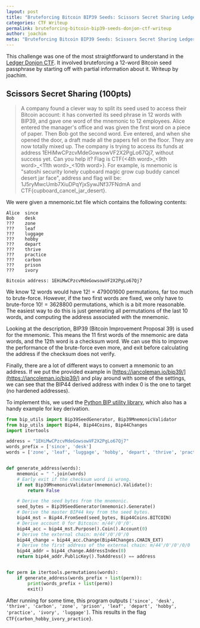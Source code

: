 ```yaml
---
layout: post
title: "Bruteforcing Bitcoin BIP39 Seeds: Scissors Secret Sharing Ledger Donjon CTF Writeup"
categories: CTF Writeup
permalink: bruteforcing-bitcoin-bip39-seeds-donjon-ctf-writeup
author: joachim
meta: "Bruteforcing Bitcoin BIP39 Seeds: Scissors Secret Sharing Ledger Donjon CTF Writeup"
---
```


This challenge was one of the most straightforward to understand in the [Ledger Donjon CTF](https://donjon.ledger.com/Capture-the-Fortress/). It involved bruteforcing a 12-word Bitcoin seed passphrase by starting off with partial information about it. Writeup by joachim. 

## Scissors Secret Sharing (100pts)

> A company found a clever way to split its seed used to access their Bitcoin account: it has converted its seed phrase in 12 words with BIP39, and gave one word of the mnemonic to 12 employees.
> Alice entered the manager's office and was given the first word on a piece of paper. Then Bob got the second word. Eve entered, and when she opened the door, a draft made all the papers fell on the floor. They are now totally mixed up.
> The company is trying to access its funds at address 1EHiMwCPzcvMdeGowsowVF2X2PgLo67Qj7, without success yet. Can you help it?
> Flag is CTF{<4th word>\_<9th word>\_<11th word>\_<10th word>}.
> For example, is mnemonic is "satoshi security lonely cupboard magic grow cup buddy cancel desert jar face", address and flag will be: 1J5ryMwcUmb7XiuDPqYjxSywJNf37FNdmA and CTF{cupboard\_cancel\_jar\_desert}.

We were given a mnemonic.txt file which contains the following contents:
```
Alice  since
Bob    desk
???    zone
???    leaf
???    luggage
???    hobby
???    depart
???    thrive
???    practice
???    carbon
???    prison
???    ivory

Bitcoin address: 1EHiMwCPzcvMdeGowsowVF2X2PgLo67Qj7
```

We know 12 words would have $12! = 479001600$ permutations, far too much to brute-force. However, if the two first words are fixed, we only have to brute-force $10! = 3628800$ permutations, which is a bit more reasonable. The easiest way to do this is just generating all permutations of the last 10 words, and computing the address associated with the mnemonic.

Looking at the description, BIP39 (Bitcoin Improvement Proposal 39) is used for the mnemonic. This means the 11 first words of the mnemonic are data words, and the 12th word is a checksum word. We can use this to improve the performance of the brute-force even more, and exit before calculating the address if the checksum does not verify.

Finally, there are a lot of different ways to convert a mnemonic to an address. If we put the provided example in [https://iancoleman.io/bip39/](https://iancoleman.io/bip39/) and play around with some of the settings, we can see that the BIP44 derived address with index 0 is the one to target (no hardened addresses).

To implement this, we used the [Python BIP utility library](https://github.com/ebellocchia/bip_utils), which also has a handy example for key derivation.

```python
from bip_utils import Bip39SeedGenerator, Bip39MnemonicValidator
from bip_utils import Bip44, Bip44Coins, Bip44Changes
import itertools

address = "1EHiMwCPzcvMdeGowsowVF2X2PgLo67Qj7"
words_prefix = ['since', 'desk']
words = ['zone', 'leaf', 'luggage', 'hobby', 'depart', 'thrive', 'practice', 'carbon', 'prison', 'ivory']


def generate_address(words):
    mnemonic = " ".join(words)
    # Early exit if the checksum word is wrong.
    if not Bip39MnemonicValidator(mnemonic).Validate():
        return False

    # Derive the seed bytes from the mnemonic.
    seed_bytes = Bip39SeedGenerator(mnemonic).Generate()
    # Derive the master BIP44 key from the seed bytes.
    bip44_mst = Bip44.FromSeed(seed_bytes, Bip44Coins.BITCOIN)
    # Derive account 0 for Bitcoin: m/44'/0'/0'.
    bip44_acc = bip44_mst.Purpose().Coin().Account(0)
    # Derive the external chain: m/44'/0'/0'/0
    bip44_change = bip44_acc.Change(Bip44Changes.CHAIN_EXT)
    # Derive the first address of the external chain: m/44'/0'/0'/0/0
    bip44_addr = bip44_change.AddressIndex(0)
    return bip44_addr.PublicKey().ToAddress() == address


for perm in itertools.permutations(words):
    if generate_address(words_prefix + list(perm)):
        print(words_prefix + list(perm))
        exit()
```

After running for some time, this program outputs `['since', 'desk', 'thrive', 'carbon', 'zone', 'prison', 'leaf', 'depart', 'hobby', 'practice', 'ivory', 'luggage']`.
This results in the flag `CTF{carbon_hobby_ivory_practice}`.



